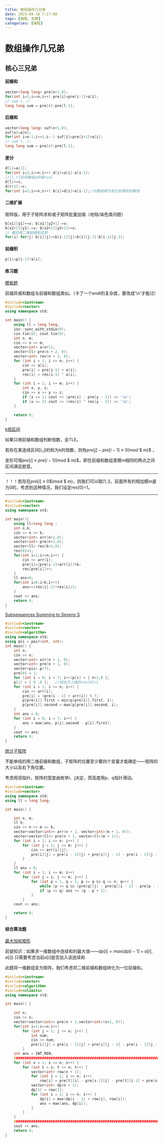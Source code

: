 ```yaml
---
title: 数组操作几兄弟
date: 2025-09-18 7:17:00
tags: [编程，竞赛]
categories: [编程]
---
```


# 数组操作几兄弟

## 核心三兄弟

#### 前缀和

```c++
vector<long long> pre(n+1,0);
for(int i=1;i<=n;i++) pre[i]=pre[i-1]+a[i];
// sum l..r:
long long sum = pre[r]-pre[l-1];
```

#### 后缀和

```c++
vector<long long> suf(n+1,0);
suf[n]=a[n];
for(int i=n-1;i>=1;i--) suf[i]=pre[i+1]+a[i];
// sum l..r:
long long sum = pre[r]-pre[l-1];
```

#### 差分

```c++
d[1]=a[1];
for(int i=2;i<=n;i++) d[i]=a[i]-a[i-1];
//[l,r]区间数组a的值+val
d[l]+=c;
d[r+1]-=c;
for(int i=2;i<=n;i++) b[i]=d[i]+a[i-1];//b数组即为变化后得到的数组
```

#### 二维扩展

矩阵版，用于子矩阵求和或子矩阵批量加值（地毯/染色类问题）

```c++
b[x1][y1]+=v; b[x1][y2+1]-=v;
b[x2+1][y1]-=v; b[x2+1][y2+1]+=v;
// 最后做二维前缀和还原
for(i) for(j) b[i][j]+=b[i-1][j]+b[i][j-1]-b[i-1][j-1];
```

#### 前缀积

```c++
p[i]=p[i-1]*a[i];
```

#### 练习题

[模板题](https://www.luogu.com.cn/problem/U97755?utm_source=chatgpt.com#ide)

前缀异或和数组与前缀和数组类似。（卡了一个endl的复杂度，要改成'\n'才能过）

```c++
#include<iostream>
#include<vector>
using namespace std;

int main() {
	using ll = long long;
	ios::sync_with_stdio(0);
	cin.tie(0); cout.tie(0);
	int n, m;
	cin >> n >> m;
	vector<int> a(n+1);
	vector<ll> pre(n + 2, 0);
	vector<int> res(n + 2, 0);
	for (int i = 1; i <= n; i++) {
		cin >> a[i];
		pre[i] = pre[i-1] + a[i];
		res[i] = res[i-1] ^ a[i];
	}
	for (int i = 1; i <= m; i++) {
		int x, y, z;
		cin >> x >> y >> z;
		if (x == 1) cout << (pre[z] - pre[y - 1]) << '\n';
		if (x == 2) cout << (res[z] ^ res[y - 1]) << '\n';
	}

	return 0;
}
```

[k倍区间](https://www.acwing.com/problem/content/description/1232/)

如果只用前缀和数组判断倍数，会TLE。

若存在某连续区间$[i,j]$的和为k的倍数，则有$pre[j]-pre[i-1]≡0(mod$ $ m)$ ，

变形可得$pre[i]≡pre[i-1]$(mod $ m)$，即在前缀和数组里模m相同的两点之间区间满足题意。

---

！！！若存在$pre[i]≡0$$(mod $ m)，则我们可以取$[1,i]$，前面所有的相加模m是为0的，考虑到这种情况，我们设定res[0]=1。

---

```c++
#include<iostream>
#include<vector>
using namespace std;

int main(){
    using ll=long long ;
    int n,k;
    cin >> n >> k;
    vector<int> arr(n+1,0);
    vector<int> pre(n+1,0);
    vector<ll> res(k+1,0);
    res[0]=1;
    for(int i=1;i<=n;i++) {
        cin >> arr[i];
        pre[i]=(pre[i-1]+arr[i])%k;
        res[pre[i]]++;
    }
    ll ans=0;
    for(int i=0;i<k;i++){
        ans+=(res[i]-1)*res[i]/2;
    }
    cout << ans;
    return 0;
}
```

[Subsequences Summing to Sevens S](https://www.luogu.com.cn/problem/P3131#ide)

```c++
#include<iostream>
#include<vector>
#include<algorithm>
using namespace std;
using pii = pair<int, int>;
int main() {
    int n;
    cin >> n;
    vector<int> arr(n + 1, 0);
    vector<int> pre(n + 1, 0);
    vector<pii> p(7);
    pre[0] = 1;
    for (int i = 0; i < 7; i++)p[i] = { n+1,0 };
    p[1] = { 0 ,0 };   //相当于上面的res[0]=1
    for (int i = 1; i <= n; i++) {
        cin >> arr[i];
        pre[i] = (pre[i - 1] + arr[i]) % 7;
        p[pre[i]].first = min(p[pre[i]].first, i);
        p[pre[i]].second = max(p[pre[i]].second, i);
    }
    int ans = 0;
    for (int i = 0; i < 7; i++) {
        ans = max(ans, p[i].second - p[i].first);
    }
    cout << ans;
    return 0;
}
```

[统计子矩阵](https://www.acwing.com/problem/content/description/4408/)

不能单纯的用二维前缀和数组，子矩阵的位置至少要四个变量才能确定——矩阵的大小以及右下角位置。

考虑用双指针，矩阵的宽度由枚举i、j决定，而高度用p、q指针滑动。

```c++
#include<iostream>
#include<vector>
using namespace std;
using ll = long long;

int main() {

    int n, m;
    ll k;
    cin >> n >> m >> k;
    vector<vector<int>> arr(n + 1, vector<int>(m + 1, 0));
    vector<vector<ll>> pre(n + 1, vector<ll>(m + 1));
    for (int i = 1; i <= n; i++) {
        for (int j = 1; j <= m; j++) {
            cin >> arr[i][j];
            pre[i][j] = pre[i - 1][j] + pre[i][j - 1] - pre[i - 1][j - 1] + arr[i][j];
        }
    }
    ll ans = 0;
    for (int i = 1; i <= m; i++)
        for (int j = i; j <= m; j++) {
            for (int p = 1, q = 1; p <= q && q <= n; q++) {
                while (p <= q && (pre[q][j] - pre[q][i - 1] - pre[p - 1][j] + pre[p - 1][i - 1]) > k) p++;
                if (p <= q) ans += (q - p + 1);
            }
        }
    cout << ans;

    return 0;
}
```

#### 综合算法题

[最大加权矩形](https://www.luogu.com.cn/problem/P1719#ide)

前提知识：如果求一维数组中连续和的最大值——$dp[i]=max(dp[i-1]+a[i],a[i])$ 只需要考虑当前$a[i]$是否加入该连续和

此题将一维数组变为矩阵，我们考虑将二维前缀和数组转化为一位前缀和。

```c++
#include<iostream>
#include<vector>
#include<algorithm>
#include<climits>
using namespace std;

int main() {
	
	int n;
	cin >> n;
	vector<vector<int>> pre(n + 1,vector<int>(n+1, 0));
	for(int i=1;i<=n;i++)
		for (int j = 1; j <= n; j++) {
			int num;
			cin >> num;
			pre[i][j] = pre[i - 1][j] + pre[i][j - 1] - pre[i - 1][j - 1] + num;
		}
	int ans = INT_MIN;
    ############################################################################
	for (int s = 1; s <= n; s++) {
		for (int t = s; t <= n; t++) {
			vector<int> row(n + 1);
			for (int i = 1; i <= n; i++)
				row[i] = pre[t][i] - pre[s-1][i] - pre[t][i-1] + pre[s-1][i-1];
			vector<int> dp(n + 1);
			dp[1] = row[1];
			for (int i = 2; i <= n; i++) {
				dp[i] = max(dp[i - 1] + row[i], row[i]);
				ans = max(ans, dp[i]);
			}
		}
	}
    ##############################################################################
	cout << ans;
	return 0;
}
```

